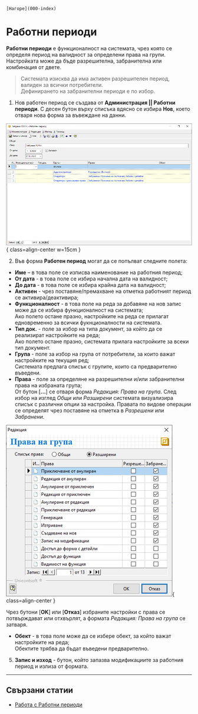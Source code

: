 ```{only} html
[Нагоре](000-index)
```

# Работни периоди

**Работни периоди** е функционалност на системата, чрез която се определя период на валидност за определени права на групи. Настройката може да бъде разрешителна, забранителна или комбинация от двете.  

> Системата изисква да има активен разрешителен период, валиден за всички потребители.  
Дефинирането на забранителни периоди е по избор.  

1) Нов работен период се създава от **Администрация || Работни периоди**. С десен бутон върху списъка вдясно се избира **Нов**, което отваря нова форма за въвеждане на данни.  

![](903-working-periods1.png){ class=align-center w=15cm }

2) Във форма **Работен период** могат да се попълват следните полета:  
- **Име** – в това поле се изписва наименование на работния период;  
- **От дата** - в това поле се избира начална дата на валидност;  
- **До дата** - в това поле се избира крайна дата на валидност;   
- **Активен** - чрез поставяне/премахване на отметка работният период се активира/деактивира;  
- **Функционалност** - в това поле на реда за добавяне на нов запис може да се избира функционалност на системата;  
Ако полето остане празно, настройките на реда се прилагат едновременно за всички фукнционалности на системата.  
- **Тип док.** - поле за избор на типа документ, за който да се реализират настройките на реда;  
Ако полето остане празно, системата прилага настройките за всеки тип документ.  
- **Група** - поле за избор на група от потребители, за които важат настройките на текущия ред;  
Системата предлага списък с групите, които са предварително въведени.  
- **Права** - поле за определяне на разрешителни и/или забранителни права на избраната група;  
От бутон [**...**] се отваря форма *Редакция: Права на група*. След избор на изглед *Общи* или *Разширени* системата визуализира списък с различни опции за настройка. Правата по видове операции се определят чрез поставяне на отметка в *Разрешени* или *Забранени*.  

![](903-working-periods2.png){ class=align-center }

Чрез бутони [**OK**] или [**Отказ**] избраните настройки с права се потвърждават или отхвърлят, а формата *Редакция: Права на група* се затваря.  

- **Обект** - в това поле може да се избере обект, за който важат настройките на реда;  
Обектите трябва да бъдат въведени предварително.  

5) **Запис и изход** - бутон, който запазва модификациите за работния период и излиза от формата.

___
## Свързани статии

- [Работа с Работни периоди ](https://docs.unicontsoft.com/blog/20240517-working-periods.html)  